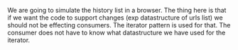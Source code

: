 We are going to simulate the history list in a browser. The thing here is that if we want the code to support changes (exp datastructure of urls list) we should not be effecting consumers.
The iterator pattern is used for that.
The consumer does not have to know what datastructure we have used for the iterator.

